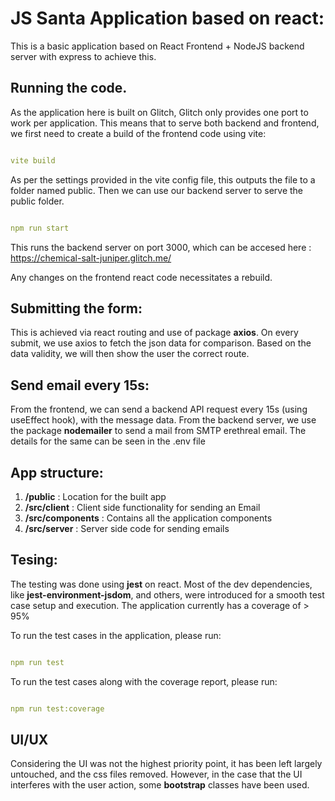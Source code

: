 # JS Santa Application based on react:  

This is a basic application based on React Frontend + NodeJS backend server with express to achieve this.

## Running the code. 

As the application here is built on Glitch, Glitch only provides one port to work per application. This means that to serve both backend and frontend, 
we first need to create a build of the frontend code using vite:  

```yml

vite build

```

As per the settings provided in the vite config file, this outputs the file to a folder named public. Then we can use our backend server to serve the public folder.

```yml

npm run start

```

This runs the backend server on port 3000, which can be accesed here : https://chemical-salt-juniper.glitch.me/

Any changes on the frontend react code necessitates a rebuild.

## Submitting the form:

This is achieved via react routing and use of package **axios**. On every submit, we use axios to fetch the json data for comparison.
Based on the data validity, we will then show the user the correct route.

## Send email every 15s:

From the frontend, we can send a backend API request every 15s (using useEffect hook), with the message data.
From the backend server, we use the package **nodemailer** to send a mail from SMTP erethreal email. The details for the same can be seen in the .env file

## App structure: 

1. **/public** : Location for the built app
2. **/src/client** : Client side functionality for sending an Email
3. **/src/components** : Contains all the application components
4. **/src/server** : Server side code for sending emails 

## Tesing:

The testing was done using **jest** on react. Most of the dev dependencies, like **jest-environment-jsdom**, and others,  were introduced for a smooth test case setup and execution.
The application currently has a coverage of > 95%

To run the test cases in the application, please run: 

```yml

npm run test

```

To run the test cases along with the coverage report, please run:

```yml

npm run test:coverage

```

## UI/UX 

Considering the UI was not the highest priority point, it has been left largely untouched, and the css files removed.
However, in the case that the UI interferes with the user action, some **bootstrap** classes have been used.

